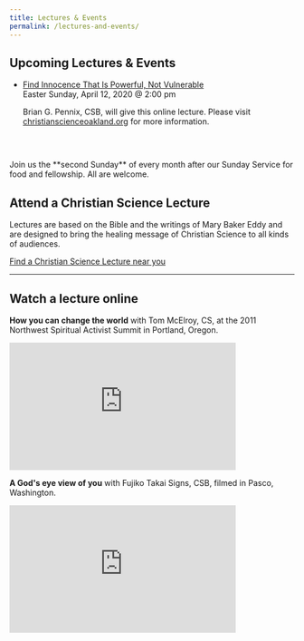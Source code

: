```yaml
---
title: Lectures & Events
permalink: /lectures-and-events/
---
```


<div class="content-and-sidebar">

<section markdown="1">

# Upcoming Lectures & Events

<div class="highlight-box" markdown="1">

* <a href="https://christianscienceoakland.org" rel="external" target="_blank">Find Innocence That Is Powerful, Not Vulnerable</a><br>
  <time datetime="2020-04-12T14:00:00.000-0700">Easter Sunday, April 12, 2020 @ 2:00 pm</time>

  Brian G. Pennix, CSB, will give this online lecture. Please visit <a href="https://christianscienceoakland.org" rel="external" target="_blank">christianscienceoakland.org</a> for more information.

</div>

<aside class="carousel" style="margin-top: 3em">
  <img alt="" data-lazy="/media/fellowship.jpg">
  <img alt="" data-lazy="/media/ss-meeting-1.jpg">
  <img alt="" data-lazy="/media/ss-meeting-2.jpg">
  <img alt="" data-lazy="/media/ss-valentines-1.jpg">
  <img alt="" data-lazy="/media/ss-pizza-1.jpg">
  <img alt="" data-lazy="/media/ss-meeting-3.jpg">
  <img alt="" data-lazy="/media/ss-pizza-2.jpg">
  <img alt="" data-lazy="/media/ss-valentines-2.jpg">
</aside>
<script src="/assets/carousel.js"></script>

<aside class="fellowship-box" markdown="1">
Join us the **second Sunday** of every month after our Sunday
Service for food and fellowship. All are welcome.
</aside>

</section>

<aside class="right" markdown="1">

## Attend a Christian Science Lecture

Lectures are based on the Bible and the writings of Mary Baker Eddy and are
designed to bring the healing message of Christian Science to all kinds of
audiences.

<a class="button" href="https://www.christianscience.com/find-us/find-a-lecture" rel="external" target="_blank">
  Find a Christian Science Lecture near you
</a>

<hr>

## Watch a lecture online

<strong>How you can change the world</strong> with Tom McElroy, CS, at the 2011
Northwest Spiritual Activist Summit in Portland, Oregon.

<iframe width="400" height="225" src="https://www.youtube-nocookie.com/embed/qCjQhvcbSA8" frameborder="0" allow="accelerometer; autoplay; encrypted-media; gyroscope; picture-in-picture" allowfullscreen></iframe>

<strong>A God's eye view of you</strong> with Fujiko Takai Signs, CSB, filmed in
Pasco, Washington.

<iframe width="400" height="225" src="https://www.youtube-nocookie.com/embed/-maaOuLzjiQ" frameborder="0" allow="accelerometer; autoplay; encrypted-media; gyroscope; picture-in-picture" allowfullscreen></iframe>

</aside>

</div>
